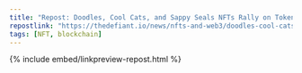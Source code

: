 ```yaml
---
title: "Repost: Doodles, Cool Cats, and Sappy Seals NFTs Rally on Token Speculation - 'The Defiant'"
repostlink: "https://thedefiant.io/news/nfts-and-web3/doodles-cool-cats-and-sappy-seals-nfts-rally-on-token-speculation"
tags: [NFT, blockchain]
---
```


{% include embed/linkpreview-repost.html %}
